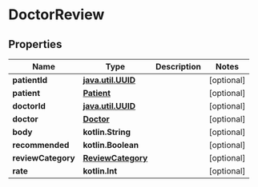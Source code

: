 
# DoctorReview

## Properties
Name | Type | Description | Notes
------------ | ------------- | ------------- | -------------
**patientId** | [**java.util.UUID**](java.util.UUID.md) |  |  [optional]
**patient** | [**Patient**](Patient.md) |  |  [optional]
**doctorId** | [**java.util.UUID**](java.util.UUID.md) |  |  [optional]
**doctor** | [**Doctor**](Doctor.md) |  |  [optional]
**body** | **kotlin.String** |  |  [optional]
**recommended** | **kotlin.Boolean** |  |  [optional]
**reviewCategory** | [**ReviewCategory**](ReviewCategory.md) |  |  [optional]
**rate** | **kotlin.Int** |  |  [optional]



